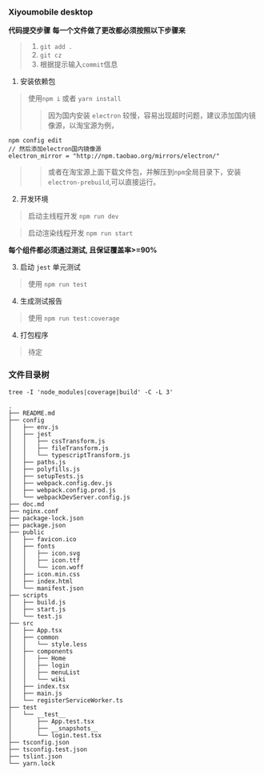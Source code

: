 ### Xiyoumobile desktop

**代码提交步骤**
**每一个文件做了更改都必须按照以下步骤来**

> 1. `git add .`
> 2. `git cz`
> 3. 根据提示输入`commit`信息

1. 安装依赖包

> 使用`npm i` 或者 `yarn install`
>> 因为国内安装 `electron` 较慢，容易出现超时问题，建议添加国内镜像源，以淘宝源为例，

```
npm config edit
// 然后添加electron国内镜像源
electron_mirror = "http://npm.taobao.org/mirrors/electron/"
```
>> 或者在淘宝源上面下载文件包，并解压到`npm`全局目录下，安装`electron-prebuild`,可以直接运行。
2. 开发环境

> 启动主线程开发 `npm run dev`

> 启动渲染线程开发 `npm run start`

**每个组件都必须通过测试, 且保证覆盖率>=90%**

3. 启动 `jest` 单元测试

> 使用 `npm run test`

4. 生成测试报告

> 使用 `npm run test:coverage`

4. 打包程序

> 待定

### 文件目录树

`tree -I 'node_modules|coverage|build' -C -L 3'`

```
.
├── README.md
├── config
│   ├── env.js
│   ├── jest
│   │   ├── cssTransform.js
│   │   ├── fileTransform.js
│   │   └── typescriptTransform.js
│   ├── paths.js
│   ├── polyfills.js
│   ├── setupTests.js
│   ├── webpack.config.dev.js
│   ├── webpack.config.prod.js
│   └── webpackDevServer.config.js
├── doc.md
├── nginx.conf
├── package-lock.json
├── package.json
├── public
│   ├── favicon.ico
│   ├── fonts
│   │   ├── icon.svg
│   │   ├── icon.ttf
│   │   └── icon.woff
│   ├── icon.min.css
│   ├── index.html
│   └── manifest.json
├── scripts
│   ├── build.js
│   ├── start.js
│   └── test.js
├── src
│   ├── App.tsx
│   ├── common
│   │   └── style.less
│   ├── components
│   │   ├── Home
│   │   ├── login
│   │   ├── menuList
│   │   └── wiki
│   ├── index.tsx
│   ├── main.js
│   └── registerServiceWorker.ts
├── test
│   └── __test__
│       ├── App.test.tsx
│       ├── __snapshots__
│       └── login.test.tsx
├── tsconfig.json
├── tsconfig.test.json
├── tslint.json
└── yarn.lock
```
